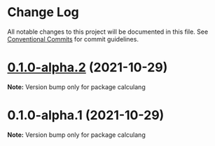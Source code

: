 # Change Log

All notable changes to this project will be documented in this file.
See [Conventional Commits](https://conventionalcommits.org) for commit guidelines.

# [0.1.0-alpha.2](https://github.com/calculang/calculang/compare/v0.1.0-alpha.1...v0.1.0-alpha.2) (2021-10-29)

**Note:** Version bump only for package calculang





# 0.1.0-alpha.1 (2021-10-29)

**Note:** Version bump only for package calculang
